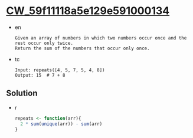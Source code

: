 # [CW_59f11118a5e129e591000134](https://www.codewars.com/kata/59f11118a5e129e591000134)

* en

  ```en
  Given an array of numbers in which two numbers occur once and the rest occur only twice.
  Return the sum of the numbers that occur only once.
  ```

* tc

  ```tc
  Input: repeats([4, 5, 7, 5, 4, 8])
  Output: 15  # 7 + 8
  ```

## Solution

* r

  ```r
  repeats <- function(arr){
    2 * sum(unique(arr)) - sum(arr)
  }
  ```
